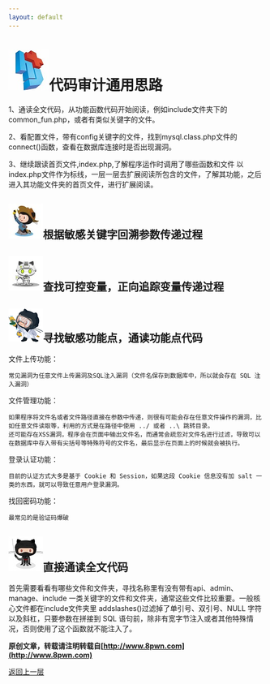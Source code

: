 ```yaml
---
layout: default
---
```

# ![](../img/hj.jpg)代码审计通用思路

1、通读全文代码，从功能函数代码开始阅读，例如include文件夹下的common_fun.php，或者有类似关键字的文件。

2、看配置文件，带有config关键字的文件，找到mysql.class.php文件的connect()函数，查看在数据库连接时是否出现漏洞。

3、继续跟读首页文件,index.php,了解程序运作时调用了哪些函数和文件 以index.php文件作为标线，一层一层去扩展阅读所包含的文件，了解其功能，之后进入其功能文件夹的首页文件，进行扩展阅读。

## ![](../img/github8.png)根据敏感关键字回溯参数传递过程
## ![](../img/github9.png)查找可控变量，正向追踪变量传递过程
## ![](../img/github10.png)寻找敏感功能点，通读功能点代码
文件上传功能：
```
常见漏洞为任意文件上传漏洞及SQL注入漏洞（文件名保存到数据库中，所以就会存在 SQL 注入漏洞）
```
文件管理功能：
```
如果程序将文件名或者文件路径直接在参数中传递，则很有可能会存在任意文件操作的漏洞，比如任意文件读取等，利用的方式是在路径中使用 ../ 或者 ..\ 跳转目录。
还可能存在XSS漏洞，程序会在页面中输出文件名，而通常会疏忽对文件名进行过滤，导致可以在数据库中存入带有尖括号等特殊符号的文件名，最后显示在页面上的时候就会被执行。
```
登录认证功能：
```
目前的认证方式大多是基于 Cookie 和 Session，如果这段 Cookie 信息没有加 salt 一类的东西，就可以导致任意用户登录漏洞。
```

找回密码功能：
```
最常见的是验证码爆破
```
## ![](../img/github11.png)直接通读全文代码
首先需要看看有哪些文件和文件夹，寻找名称里有没有带有api、admin、manage、include 一类关键字的文件和文件夹，通常这些文件比较重要。一般核心文件都在include文件夹里
 addslashes()过滤掉了单引号、双引号、NULL 字符以及斜杠，只要参数在拼接到 SQL 语句前，除非有宽字节注入或者其他特殊情况，否则使用了这个函数就不能注入了。

__原创文章，转载请注明转载自[http://www.8pwn.com](http://www.8pwn.com)__

[返回上一层](./web)
